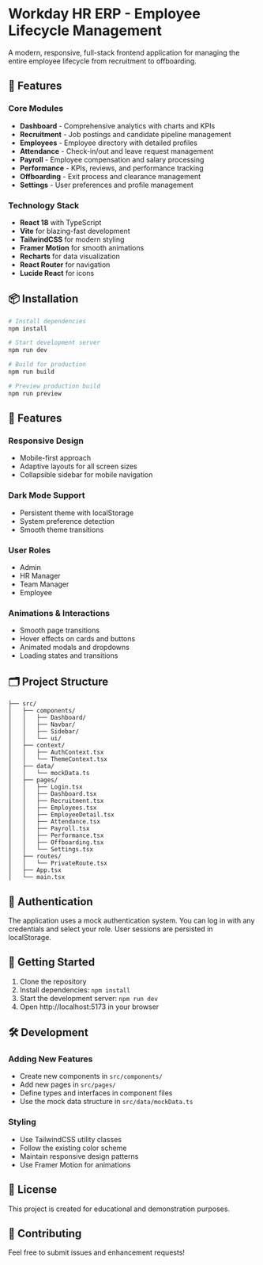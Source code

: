 # Workday HR ERP - Employee Lifecycle Management

A modern, responsive, full-stack frontend application for managing the entire employee lifecycle from recruitment to offboarding.

## 🚀 Features

### Core Modules
- **Dashboard** - Comprehensive analytics with charts and KPIs
- **Recruitment** - Job postings and candidate pipeline management
- **Employees** - Employee directory with detailed profiles
- **Attendance** - Check-in/out and leave request management
- **Payroll** - Employee compensation and salary processing
- **Performance** - KPIs, reviews, and performance tracking
- **Offboarding** - Exit process and clearance management
- **Settings** - User preferences and profile management

### Technology Stack
- **React 18** with TypeScript
- **Vite** for blazing-fast development
- **TailwindCSS** for modern styling
- **Framer Motion** for smooth animations
- **Recharts** for data visualization
- **React Router** for navigation
- **Lucide React** for icons

## 📦 Installation

```bash
# Install dependencies
npm install

# Start development server
npm run dev

# Build for production
npm run build

# Preview production build
npm run preview
```

## 🎨 Features

### Responsive Design
- Mobile-first approach
- Adaptive layouts for all screen sizes
- Collapsible sidebar for mobile navigation

### Dark Mode Support
- Persistent theme with localStorage
- System preference detection
- Smooth theme transitions

### User Roles
- Admin
- HR Manager
- Team Manager
- Employee

### Animations & Interactions
- Smooth page transitions
- Hover effects on cards and buttons
- Animated modals and dropdowns
- Loading states and transitions

## 🗂️ Project Structure

```
├── src/
│   ├── components/
│   │   ├── Dashboard/
│   │   ├── Navbar/
│   │   ├── Sidebar/
│   │   └── ui/
│   ├── context/
│   │   ├── AuthContext.tsx
│   │   └── ThemeContext.tsx
│   ├── data/
│   │   └── mockData.ts
│   ├── pages/
│   │   ├── Login.tsx
│   │   ├── Dashboard.tsx
│   │   ├── Recruitment.tsx
│   │   ├── Employees.tsx
│   │   ├── EmployeeDetail.tsx
│   │   ├── Attendance.tsx
│   │   ├── Payroll.tsx
│   │   ├── Performance.tsx
│   │   ├── Offboarding.tsx
│   │   └── Settings.tsx
│   ├── routes/
│   │   └── PrivateRoute.tsx
│   ├── App.tsx
│   └── main.tsx
```

## 🔐 Authentication

The application uses a mock authentication system. You can log in with any credentials and select your role. User sessions are persisted in localStorage.

## 🎯 Getting Started

1. Clone the repository
2. Install dependencies: `npm install`
3. Start the development server: `npm run dev`
4. Open http://localhost:5173 in your browser

## 🛠️ Development

### Adding New Features
- Create new components in `src/components/`
- Add new pages in `src/pages/`
- Define types and interfaces in component files
- Use the mock data structure in `src/data/mockData.ts`

### Styling
- Use TailwindCSS utility classes
- Follow the existing color scheme
- Maintain responsive design patterns
- Use Framer Motion for animations

## 📝 License

This project is created for educational and demonstration purposes.

## 👥 Contributing

Feel free to submit issues and enhancement requests!

